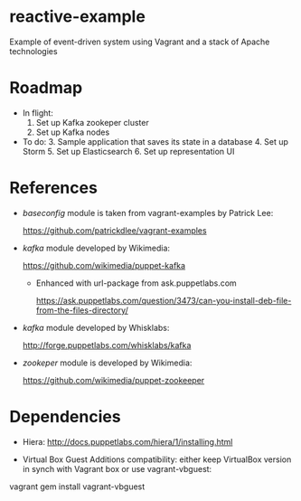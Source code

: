 reactive-example
================

Example of event-driven system using Vagrant and a stack of Apache technologies

# Roadmap
* In flight:
  1. Set up Kafka zookeper cluster
  2. Set up Kafka nodes
* To do:
  3. Sample application that saves its state in a database
  4. Set up Storm
  5. Set up Elasticsearch
  6. Set up representation UI

# References
* _baseconfig_ module is taken from vagrant-examples by Patrick Lee:

  https://github.com/patrickdlee/vagrant-examples

* _kafka_ module developed by Wikimedia:

  https://github.com/wikimedia/puppet-kafka

  * Enhanced with url-package from ask.puppetlabs.com

    https://ask.puppetlabs.com/question/3473/can-you-install-deb-file-from-the-files-directory/

* _kafka_ module developed by Whisklabs:

  http://forge.puppetlabs.com/whisklabs/kafka

* _zookeper_ module is developed by Wikimedia:

  https://github.com/wikimedia/puppet-zookeeper

# Dependencies
* Hiera:
  http://docs.puppetlabs.com/hiera/1/installing.html

* Virtual Box Guest Additions compatibility: either keep VirtualBox version in
  synch with Vagrant box or use vagrant-vbguest:

 vagrant gem install vagrant-vbguest


